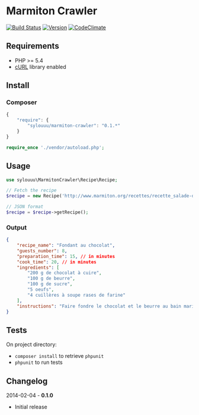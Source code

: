 # Marmiton Crawler

[![Build Status](http://img.shields.io/travis/sylouuu/marmiton-crawler.svg?style=flat)](https://travis-ci.org/sylouuu/marmiton-crawler)
[![Version](http://img.shields.io/packagist/v/sylouuu/marmiton-crawler.svg?style=flat)](https://packagist.org/packages/sylouuu/marmiton-crawler)
[![CodeClimate](http://img.shields.io/codeclimate/github/sylouuu/marmiton-crawler.svg?style=flat)](https://codeclimate.com/github/sylouuu/marmiton-crawler)

## Requirements

* PHP >= 5.4
* [cURL](http://php.net/manual/fr/book.curl.php/) library enabled

## Install

### Composer

```js
{
    "require": {
        "sylouuu/marmiton-crawler": "0.1.*"
    }
}
```

```php
require_once './vendor/autoload.php';
```

## Usage

```php
use sylouuu\MarmitonCrawler\Recipe\Recipe;

// Fetch the recipe
$recipe = new Recipe('http://www.marmiton.org/recettes/recette_salade-de-papayes-epicee_333809.aspx');

// JSON format
$recipe = $recipe->getRecipe();
```

### Output

```json
{
    "recipe_name": "Fondant au chocolat",
    "guests_number": 8,
    "preparation_time": 15, // in minutes
    "cook_time": 20, // in minutes
    "ingredients": [
        "200 g de chocolat à cuire",
        "100 g de beurre",
        "100 g de sucre",
        "5 oeufs",
        "4 cuillères à soupe rases de farine"
    ],
    "instructions": "Faire fondre le chocolat et le beurre au bain marie à feu doux, ou au micro ondes sur le programme 'décongélation'.\n\nQuand c'est bien fondu, ajouter les jaunes d?oeufs. Bien battre. Ajouter ensuite le sucre et la farine, puis incorporer les blancs d?oeufs montés en neige bien fermes.\n\nBien graisser et fariner un moule à manqué.\n\nCuire à four moyen (180°C environ) pendant 20 min.\n\n  Remarques : Ce fondant est beaucoup moins calorique que celui qui a déjà été 'publié', et il est vraiment délicieux. \nNDLR : Une parfaite recette de Noel ! C'est un fondant, il est donc normal qu'il soit un peu moins cuit au centre, mais vous pouvez toujours le laisser un peu plus longtemps au four si vous l'aimez plus cuit... Essayez-le, vous ne le regretterez pas, je n'arrête pas de distribuer cette recette à mes amis..."
}
```

## Tests

On project directory:

* `composer install` to retrieve `phpunit`
* `phpunit` to run tests

## Changelog

2014-02-04 - **0.1.0**

* Initial release
